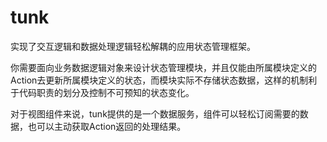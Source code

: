 # tunk

实现了交互逻辑和数据处理逻辑轻松解耦的应用状态管理框架。

你需要面向业务数据逻辑对象来设计状态管理模块，并且仅能由所属模块定义的Action去更新所属模块定义的状态，而模块实际不存储状态数据，这样的机制利于代码职责的划分及控制不可预知的状态变化。

对于视图组件来说，tunk提供的是一个数据服务，组件可以轻松订阅需要的数据，也可以主动获取Action返回的处理结果。

 